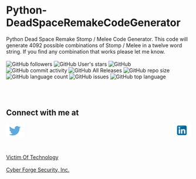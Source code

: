 # Python-DeadSpaceRemakeCodeGenerator
Python Dead Space Remake Stomp / Melee Code Generator.
This code will generate 4092 possible combinations of Stomp / Melee in a twelve word string.
If you find any combination that works please let me know.
<BR /><BR />
<img alt="GitHub followers" src="https://img.shields.io/github/followers/bvoris?style=social">
<img alt="GitHub User's stars" src="https://img.shields.io/github/stars/bvoris?style=social">
<img alt="GitHub" src="https://img.shields.io/github/license/bvoris/Python-DeadSpaceRemakeCodeGenerator
">
<img alt="GitHub commit activity" src="https://img.shields.io/github/commit-activity/m/bvoris/Python-DeadSpaceRemakeCodeGenerator
">
<img alt="GitHub All Releases" src="https://img.shields.io/github/downloads/bvoris/Python-DeadSpaceRemakeCodeGenerator
/total">
<img alt="GitHub repo size" src="https://img.shields.io/github/repo-size/bvoris/Python-DeadSpaceRemakeCodeGenerator
">
<img alt="GitHub language count" src="https://img.shields.io/github/languages/count/bvoris/Python-DeadSpaceRemakeCodeGenerator
">
<img alt="GitHub issues" src="https://img.shields.io/github/issues/bvoris/Python-DeadSpaceRemakeCodeGenerator
">
<img alt="GitHub top language" src="https://img.shields.io/github/languages/top/bvoris/Python-DeadSpaceRemakeCodeGenerator
">



<BR /><BR />
## Connect with me at

<a href="https://twitter.com/HMInfoSecViking?ref_src=twsrc%5Etfw"><IMG SRC="https://github.com/bvoris/bvoris/blob/master/twitter.jpg" WIDTH=10% HEIGHT=10% ALIGN=LEFT></a>

<a href="https://www.linkedin.com/in/brad-voris" target="_blank"><IMG SRC="https://github.com/bvoris/bvoris/blob/master/linkedin.png" WIDTH=10% HEIGHT=4% ALIGN=RIGHT></a>

<BR /><BR />
<BR /><BR />

<A HREF="https://www.victimoftechnology.com">Victim Of Technology<A />
<BR /><BR />
<A HREF="https://www.cyberforgesecurity.com">Cyber Forge Security, Inc.<A />
<BR /><BR />

